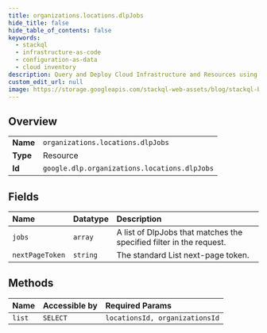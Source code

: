 ```yaml
---
title: organizations.locations.dlpJobs
hide_title: false
hide_table_of_contents: false
keywords:
  - stackql
  - infrastructure-as-code
  - configuration-as-data
  - cloud inventory
description: Query and Deploy Cloud Infrastructure and Resources using SQL
custom_edit_url: null
image: https://storage.googleapis.com/stackql-web-assets/blog/stackql-blog-post-featured-image.png
---
```

  
    

## Overview
<table><tbody>
<tr><td><b>Name</b></td><td><code>organizations.locations.dlpJobs</code></td></tr>
<tr><td><b>Type</b></td><td>Resource</td></tr>
<tr><td><b>Id</b></td><td><code>google.dlp.organizations.locations.dlpJobs</code></td></tr>
</tbody></table>

## Fields
| Name | Datatype | Description |
|:-----|:---------|:------------|
| `jobs` | `array` | A list of DlpJobs that matches the specified filter in the request. |
| `nextPageToken` | `string` | The standard List next-page token. |
## Methods
| Name | Accessible by | Required Params |
|:-----|:--------------|:----------------|
| `list` | `SELECT` | `locationsId, organizationsId` |
